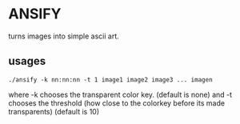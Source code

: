 ANSIFY
======

turns images into simple ascii art.

usages
------
```
./ansify -k nn:nn:nn -t 1 image1 image2 image3 ... imagen
```
where -k chooses the transparent color key. (default is none)
and -t chooses the threshold (how close to the colorkey before its made
transparents) (default is 10)
